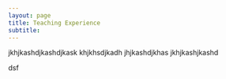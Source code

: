 ```yaml
---
layout: page
title: Teaching Experience
subtitle: 
---
```

jkhjkashdjkashdjkask
khjkhsdjkadh
jhjkashdjkhas
jkhjkashjkashd






































dsf
